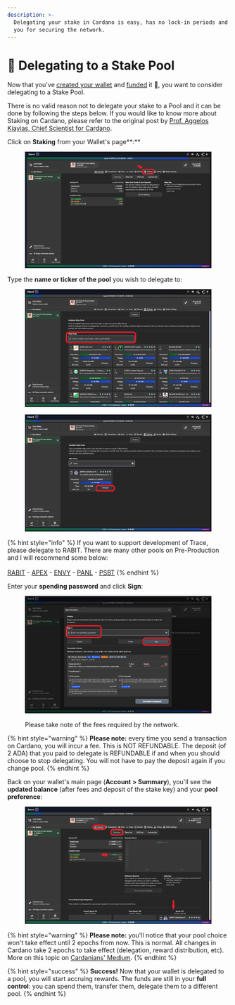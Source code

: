 ```yaml
---
description: >-
  Delegating your stake in Cardano is easy, has no lock-in periods and rewards
  you for securing the network.
---
```


# 🤝 Delegating to a Stake Pool

Now that you've [created your wallet](../fundamentals/getting-started/new-wallet.md) and [funded](funding-a-cardano-testnet-wallet.md) it :tada:, you want to consider delegating to a Stake Pool.&#x20;

There is no valid reason not to delegate your stake to a Pool and it can be done by following the steps below. If you would like to know more about Staking on Cardano, please refer to the original post by [Prof. Aggelos Kiayias, Chief Scientist for Cardano](https://iohk.io/en/blog/posts/2020/11/13/the-general-perspective-on-staking-in-cardano/).&#x20;

Click on **Staking** from your Wallet's page**:**

<figure><img src="../.gitbook/assets/deleg01.png" alt="" width="563"><figcaption></figcaption></figure>

Type the **name or ticker of the pool** you wish to delegate to:

<div>

<figure><img src="../.gitbook/assets/deleg02.png" alt=""><figcaption></figcaption></figure>

 

<figure><img src="../.gitbook/assets/deleg03.png" alt=""><figcaption></figcaption></figure>

</div>

{% hint style="info" %}
If you want to support development of Trace, please delegate to RABIT. There are many other pools on Pre-Production and I will recommend some below:\
\
[RABIT](https://rabbitholepools.io) - [APEX](https://apexpool.info/) - [ENVY](https://www.envystakepool.com/) - [PANL](https://www.panl.org/) - [PSBT](https://psilobyte.io/)
{% endhint %}

Enter your **spending password** and click **Sign**:

<figure><img src="../.gitbook/assets/deleg04.png" alt=""><figcaption><p>Please take note of the fees required by the network.</p></figcaption></figure>

{% hint style="warning" %}
**Please note:** every time you send a transaction on Cardano, you will incur a fee. This is NOT REFUNDABLE. The deposit (of 2 ADA) that you paid to delegate is REFUNDABLE if and when you should choose to stop delegating. You will not have to pay the deposit again if you change pool.&#x20;
{% endhint %}

Back on your wallet's main page (**Account > Summary**), you'll see the **updated balance** (after fees and deposit of the stake key) and your **pool preference**:

<figure><img src="../.gitbook/assets/deleg05.png" alt=""><figcaption></figcaption></figure>

{% hint style="warning" %}
**Please note:** you'll notice that your pool choice won't take effect until 2 epochs from now. This is normal. All changes in Cardano take 2 epochs to take effect (delegation, reward distribution, etc). More on this topic on [Cardanians' Medium](https://cardanians-io.medium.com/cardano-staking-practical-information-3c86cbc73bd4).
{% endhint %}

{% hint style="success" %}
**Success!** Now that your wallet is delegated to a pool, you will start accruing rewards. The funds are still in your **full control**: you can spend them, transfer them, delegate them to a different pool. &#x20;
{% endhint %}
